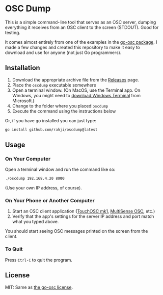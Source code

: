 # OSC Dump

This is a simple command-line tool that serves as an OSC server, dumping everything it receives from an OSC client to the screen (STDOUT). Good for testing.

It comes almost entirely from one of the examples in the [go-osc package](https://github.com/hypebeast/go-osc). I made a few changes and created this repository to make it easy to download and use for anyone (not just Go programmers).

## Installation

1. Download the appropriate archive file from the [Releases](https://github.com/rahji/oscdump/releases/latest) page.
2. Place the `oscdump` executable somewhere
3. Open a terminal window. (On MacOS, use the Terminal app. On Windows, you might need to [download Windows Terminal](https://apps.microsoft.com/store/detail/windows-terminal/9N0DX20HK701?hl=en-us&gl=us&rtc=1) from Microsoft.)
4. Change to the folder where you placed `oscdump`
5. Execute the command using the instructions below

Or, if you have go installed you can just type: 

```bash
go install github.com/rahji/oscdump@latest
```

## Usage

### On Your Computer

Open a terminal window and run the command like so: 

```bash
./oscdump 192.168.4.20 8000
```

(Use your own IP address, of course).

### On Your Phone or Another Computer

1. Start an OSC client application ([TouchOSC mk1](https://hexler.net/touchosc), [MultiSense OSC](https://play.google.com/store/apps/details?id=edu.polytechnique.multisense.release&gl=US), etc.)
2. Verify that the app's settings for the server IP address and port match what you typed above.

You should start seeing OSC messages printed on the screen from the client.

### To Quit

Press `Ctrl-C` to quit the program.

## License

MIT: Same as [the go-osc license](https://github.com/hypebeast/go-osc/blob/master/LICENSE).
